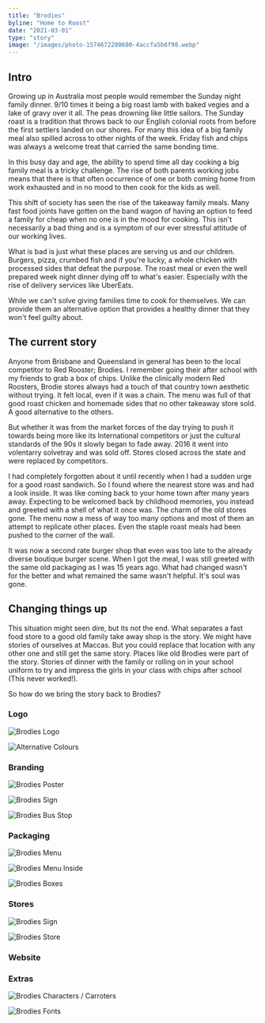 ```yaml
---
title: "Brodies"
byline: "Home to Roost"
date: "2021-03-01"
type: "story"
image: "/images/photo-1574672280600-4accfa5b6f98.webp"
---
```


## Intro

Growing up in Australia most people would remember the Sunday night family dinner. 9/10 times it being a big roast lamb with baked vegies and a lake of gravy over it all. The peas drowning like little sailors. The Sunday roast is a tradition that throws back to our English colonial roots from before the first settlers landed on our shores. For many this idea of a big family meal also spilled across to other nights of the week. Friday fish and chips was always a welcome treat that carried the same bonding time.

In this busy day and age, the ability to spend time all day cooking a big family meal is a tricky challenge. The rise of both parents working jobs means that there is that often occurrence of one or both coming home from work exhausted and in no mood to then cook for the kids as well.

This shift of society has seen the rise of the takeaway family meals. Many fast food joints have gotten on the band wagon of having an option to feed a family for cheap when no one is in the mood for cooking. This isn't necessarily a bad thing and is a symptom of our ever stressful attitude of our working lives. 

What is bad is just what these places are serving us and our children. Burgers, pizza, crumbed fish and if you're lucky, a whole chicken with processed sides that defeat the purpose. The roast meal or even the well prepared week night dinner dying off to what's easier. Especially with the rise of delivery services like UberEats.

While we can't solve giving families time to cook for themselves. We can provide them an alternative option that provides a healthy dinner that they won't feel guilty about.  

## The current story

Anyone from Brisbane and Queensland in general has been to the local competitor to Red Rooster; Brodies. I remember going their after school with my friends to grab a box of chips. Unlike the clinically modern Red Roosters, Brodie stores always had a touch of that country town aesthetic without trying. It felt local, even if it was a chain. The menu was full of that good roast chicken and homemade sides that no other takeaway store sold. A good alternative to the others.

But whether it was from the market forces of the day trying to push it towards being more like its International competitors or just the cultural standards of the 90s it slowly began to fade away. 2016 it went into volentarry solvetray and was sold off. Stores closed across the state and were replaced by competitors. 

I had completely forgotten about it until recently when I had a sudden urge for a good roast sandwich. So I found where the nearest store was and had a look inside. It was like coming back to your home town after many years away. Expecting to be welcomed back by childhood memories, you instead and greeted with a shell of what it once was. The charm of the old stores gone. The menu now a mess of way too many options and most of them an attempt to replicate other places. Even the staple roast meals had been pushed to the corner of the wall.

It was now a second rate burger shop that even was too late to the already diverse boutique burger scene. When I got the meal, I was still greeted with the same old packaging as I was 15 years ago. What had changed wasn't for the better and what remained the same wasn't helpful. It's soul was gone. 

## Changing things up

This situation might seen dire, but its not the end. What separates a fast food store to a good old family take away shop is the story. We might have stories of ourselves at Maccas. But you could replace that location with any other one and still get the same story. Places like old Brodies were part of the story. Stories of dinner with the family or rolling on in your school uniform to try and impress the girls in your class with chips after school (This never worked!). 

So how do we bring the story back to Brodies?

### Logo
![Brodies Logo](/images/case-studies/brodies/brodies-core.png "Brodies Proposed Logo")

![Alternative Colours](/images/case-studies/brodies/brodies-2.png "Alternative Colours Logo")

### Branding
![Brodies Poster](/images/case-studies/brodies/brodies-poster.png "Brodies Poster")

![Brodies Sign](/images/case-studies/brodies/brodies-sign.png "Brodies Sign")

![Brodies Bus Stop](/images/case-studies/brodies/brodies-busstop.png "Brodies Bus Stop")

### Packaging 
![Brodies Menu](/images/case-studies/brodies/brodies-menu-out.png "Brodies Menu Out")

![Brodies Menu Inside](/images/case-studies/brodies/brodies-menu-in.png "Brodies Menu In")

![Brodies Boxes](/images/case-studies/brodies/brodies-boxes.png "Brodies Boxes")

### Stores

![Brodies Sign](/images/case-studies/brodies/brodies-sign.png "Brodies Sign")

![Brodies Store](/images/case-studies/brodies/brodies-store.png "Brodies Store Mock Up")

### Website


### Extras

![Brodies Characters / Carroters](/images/case-studies/brodies/brodies-carroters.png "Brodies Characters")

![Brodies Fonts](/images/case-studies/brodies/brodies-fonts.png "Brodies Fonts")
